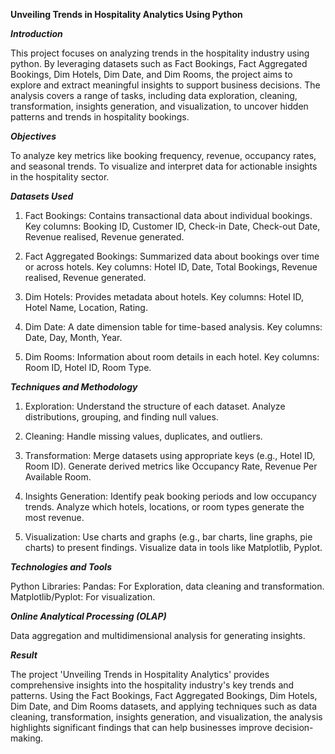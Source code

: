 **Unveiling Trends in Hospitality Analytics Using Python**

**_Introduction_**

This project focuses on analyzing trends in the hospitality industry using python. By leveraging datasets such as Fact Bookings, Fact Aggregated Bookings, Dim Hotels, Dim Date, and Dim Rooms, the project aims to explore and extract meaningful insights to support business decisions.
The analysis covers a range of tasks, including data exploration, cleaning, transformation, insights generation, and visualization, to uncover hidden patterns and trends in hospitality bookings.

**_Objectives_**

To analyze key metrics like booking frequency, revenue, occupancy rates, and seasonal trends.
To visualize and interpret data for actionable insights in the hospitality sector.

**_Datasets Used_**

1. Fact Bookings:
Contains transactional data about individual bookings.
Key columns: Booking ID, Customer ID, Check-in Date, Check-out Date, Revenue realised, Revenue generated.

2. Fact Aggregated Bookings:
Summarized data about bookings over time or across hotels.
Key columns: Hotel ID, Date, Total Bookings, Revenue realised, Revenue generated.

3. Dim Hotels:
Provides metadata about hotels.
Key columns: Hotel ID, Hotel Name, Location, Rating.

4. Dim Date:
A date dimension table for time-based analysis.
Key columns: Date, Day, Month, Year.

5. Dim Rooms:
Information about room details in each hotel.
Key columns: Room ID, Hotel ID, Room Type.

**_Techniques and Methodology_**

1. Exploration:
Understand the structure of each dataset.
Analyze distributions, grouping, and finding null values.

2. Cleaning:
Handle missing values, duplicates, and outliers.

3. Transformation:
Merge datasets using appropriate keys (e.g., Hotel ID, Room ID).
Generate derived metrics like Occupancy Rate, Revenue Per Available Room.

4. Insights Generation:
Identify peak booking periods and low occupancy trends.
Analyze which hotels, locations, or room types generate the most revenue.

5. Visualization:
Use charts and graphs (e.g., bar charts, line graphs, pie charts) to present findings.
Visualize data in tools like Matplotlib, Pyplot.

**_Technologies and Tools_**

Python Libraries:
Pandas: For Exploration, data cleaning and transformation.
Matplotlib/Pyplot: For visualization.

**_Online Analytical Processing (OLAP)_**

Data aggregation and multidimensional analysis for generating insights.

_**Result**_

The project 'Unveiling Trends in Hospitality Analytics' provides comprehensive insights into the hospitality industry's key trends and patterns. Using the Fact Bookings, Fact Aggregated Bookings, Dim Hotels, Dim Date, and Dim Rooms datasets, and applying techniques such as data cleaning, transformation, insights generation, and visualization, the analysis highlights significant findings that can help businesses improve decision-making.
